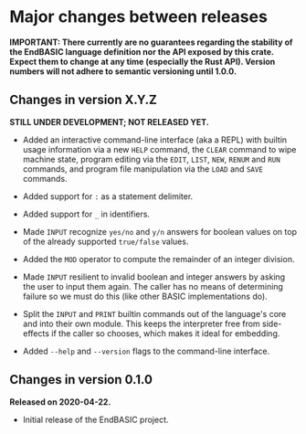 # Major changes between releases

**IMPORTANT: There currently are no guarantees regarding the stability of
the EndBASIC language definition nor the API exposed by this crate.  Expect
them to change at any time (especially the Rust API).  Version numbers will
not adhere to semantic versioning until 1.0.0.**

## Changes in version X.Y.Z

**STILL UNDER DEVELOPMENT; NOT RELEASED YET.**

*   Added an interactive command-line interface (aka a REPL) with builtin
    usage information via a new `HELP` command, the `CLEAR` command to
    wipe machine state, program editing via the `EDIT`, `LIST`, `NEW`,
    `RENUM` and `RUN` commands, and program file manipulation via the
    `LOAD` and `SAVE` commands.

*   Added support for `:` as a statement delimiter.

*   Added support for `_` in identifiers.

*   Made `INPUT` recognize `yes/no` and `y/n` answers for boolean values
    on top of the already supported `true/false` values.

*   Added the `MOD` operator to compute the remainder of an integer division.

*   Made `INPUT` resilient to invalid boolean and integer answers by asking
    the user to input them again.  The caller has no means of determining
    failure so we must do this (like other BASIC implementations do).

*   Split the `INPUT` and `PRINT` builtin commands out of the language's
    core and into their own module.  This keeps the interpreter free from
    side-effects if the caller so chooses, which makes it ideal for
    embedding.

*   Added `--help` and `--version` flags to the command-line interface.

## Changes in version 0.1.0

**Released on 2020-04-22.**

*   Initial release of the EndBASIC project.
